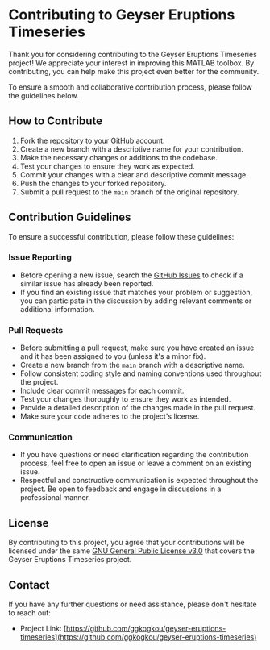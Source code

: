 
# Contributing to Geyser Eruptions Timeseries

Thank you for considering contributing to the Geyser Eruptions Timeseries project! We appreciate your interest in improving this MATLAB toolbox. By contributing, you can help make this project even better for the community.

To ensure a smooth and collaborative contribution process, please follow the guidelines below.

## How to Contribute

1. Fork the repository to your GitHub account.
2. Create a new branch with a descriptive name for your contribution.
3. Make the necessary changes or additions to the codebase.
4. Test your changes to ensure they work as expected.
5. Commit your changes with a clear and descriptive commit message.
6. Push the changes to your forked repository.
7. Submit a pull request to the `main` branch of the original repository.

## Contribution Guidelines

To ensure a successful contribution, please follow these guidelines:

### Issue Reporting

- Before opening a new issue, search the [GitHub Issues](https://github.com/ggkogkou/geyser-eruptions-timeseries/issues) to check if a similar issue has already been reported.
- If you find an existing issue that matches your problem or suggestion, you can participate in the discussion by adding relevant comments or additional information.

### Pull Requests

- Before submitting a pull request, make sure you have created an issue and it has been assigned to you (unless it's a minor fix).
- Create a new branch from the `main` branch with a descriptive name.
- Follow consistent coding style and naming conventions used throughout the project.
- Include clear commit messages for each commit.
- Test your changes thoroughly to ensure they work as intended.
- Provide a detailed description of the changes made in the pull request.
- Make sure your code adheres to the project's license.

### Communication

- If you have questions or need clarification regarding the contribution process, feel free to open an issue or leave a comment on an existing issue.
- Respectful and constructive communication is expected throughout the project. Be open to feedback and engage in discussions in a professional manner.

## License

By contributing to this project, you agree that your contributions will be licensed under the same [GNU General Public License v3.0](LICENSE) that covers the Geyser Eruptions Timeseries project.

## Contact

If you have any further questions or need assistance, please don't hesitate to reach out:

- Project Link: [https://github.com/ggkogkou/geyser-eruptions-timeseries](https://github.com/ggkogkou/geyser-eruptions-timeseries)
